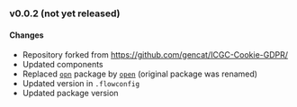 ### v0.0.2 (not yet released)

#### Changes
- Repository forked from https://github.com/gencat/ICGC-Cookie-GDPR/
- Updated components
- Replaced [`opn`](https://www.npmjs.com/package/opn) package by [`open`](https://www.npmjs.com/package/open) (original package was renamed)
- Updated version in `.flowconfig`
- Updated package version

